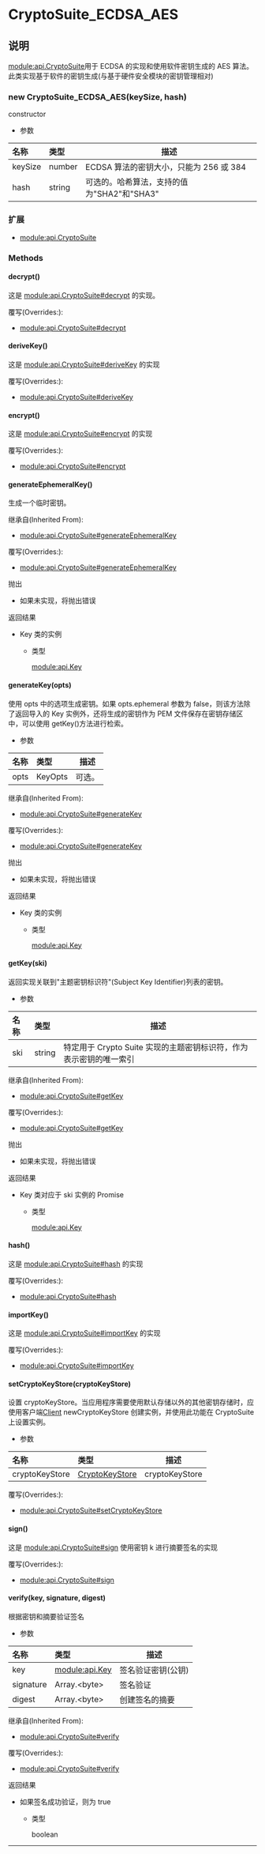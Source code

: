 # CryptoSuite_ECDSA_AES

## 说明

[module:api.CryptoSuite](https://hyperledger.github.io/fabric-sdk-node/release-1.4/module-api.CryptoSuite.html)用于 ECDSA 的实现和使用软件密钥生成的 AES 算法。此类实现基于软件的密钥生成(与基于硬件安全模块的密钥管理相对)

### new CryptoSuite_ECDSA_AES(keySize, hash)

constructor

- 参数

| 名称    | 类型   | 描述                                       |
| :------ | :----- | ------------------------------------------ |
| keySize | number | ECDSA 算法的密钥大小，只能为 256 或 384    |
| hash    | string | 可选的。哈希算法，支持的值为"SHA2"和"SHA3" |

### 扩展

- [module:api.CryptoSuite](https://hyperledger.github.io/fabric-sdk-node/release-1.4/module-api.CryptoSuite.html)

### Methods

#### decrypt()

这是 [module:api.CryptoSuite#decrypt](https://hyperledger.github.io/fabric-sdk-node/release-1.4/module-api.CryptoSuite.html#decrypt) 的实现。

覆写(Overrides:):

- [module:api.CryptoSuite#decrypt](https://hyperledger.github.io/fabric-sdk-node/release-1.4/module-api.CryptoSuite.html#decrypt)

#### deriveKey()

这是 [module:api.CryptoSuite#deriveKey](https://hyperledger.github.io/fabric-sdk-node/release-1.4/module-api.CryptoSuite.html#deriveKey) 的实现

覆写(Overrides:):

- [module:api.CryptoSuite#deriveKey](https://hyperledger.github.io/fabric-sdk-node/release-1.4/module-api.CryptoSuite.html#deriveKey)

#### encrypt()

这是 [module:api.CryptoSuite#encrypt](https://hyperledger.github.io/fabric-sdk-node/release-1.4/module-api.CryptoSuite.html#encrypt) 的实现

覆写(Overrides:):

- [module:api.CryptoSuite#encrypt](https://hyperledger.github.io/fabric-sdk-node/release-1.4/module-api.CryptoSuite.html#encrypt)

#### generateEphemeralKey()

生成一个临时密钥。

继承自(Inherited From):

- [module:api.CryptoSuite#generateEphemeralKey](https://hyperledger.github.io/fabric-sdk-node/release-1.4/module-api.CryptoSuite.html#generateEphemeralKey)

覆写(Overrides:):

- [module:api.CryptoSuite#generateEphemeralKey](https://hyperledger.github.io/fabric-sdk-node/release-1.4/module-api.CryptoSuite.html#generateEphemeralKey)

抛出

- 如果未实现，将抛出错误

返回结果

- Key 类的实例

  - 类型

    [module:api.Key](https://hyperledger.github.io/fabric-sdk-node/release-1.4/module-api.Key.html)

#### generateKey(opts)

使用 opts 中的选项生成密钥。如果 opts.ephemeral 参数为 false，则该方法除了返回导入的 Key 实例外，还将生成的密钥作为 PEM 文件保存在密钥存储区中，可以使用 getKey()方法进行检索。

- 参数

| 名称 | 类型    | 描述   |
| :--- | :------ | ------ |
| opts | KeyOpts | 可选。 |

继承自(Inherited From):

- [module:api.CryptoSuite#generateKey](https://hyperledger.github.io/fabric-sdk-node/release-1.4/module-api.CryptoSuite.html#generateKey)

覆写(Overrides:):

- [module:api.CryptoSuite#generateKey](https://hyperledger.github.io/fabric-sdk-node/release-1.4/module-api.CryptoSuite.html#generateKey)

抛出

- 如果未实现，将抛出错误

返回结果

- Key 类的实例

  - 类型

    [module:api.Key](https://hyperledger.github.io/fabric-sdk-node/release-1.4/module-api.Key.html)

#### getKey(ski)

返回实现关联到"主题密钥标识符"(Subject Key Identifier)列表的密钥。

- 参数

| 名称 | 类型   | 描述                                                               |
| :--- | :----- | ------------------------------------------------------------------ |
| ski  | string | 特定用于 Crypto Suite 实现的主题密钥标识符，作为表示密钥的唯一索引 |

继承自(Inherited From):

- [module:api.CryptoSuite#getKey](https://hyperledger.github.io/fabric-sdk-node/release-1.4/module-api.CryptoSuite.html#getKey)

覆写(Overrides:):

- [module:api.CryptoSuite#getKey](https://hyperledger.github.io/fabric-sdk-node/release-1.4/module-api.CryptoSuite.html#getKey)

抛出

- 如果未实现，将抛出错误

返回结果

- Key 类对应于 ski 实例的 Promise

  - 类型

    [module:api.Key](https://hyperledger.github.io/fabric-sdk-node/release-1.4/module-api.Key.html)

#### hash()

这是 [module:api.CryptoSuite#hash](https://hyperledger.github.io/fabric-sdk-node/release-1.4/module-api.CryptoSuite.html#hash) 的实现

覆写(Overrides:):

- [module:api.CryptoSuite#hash](https://hyperledger.github.io/fabric-sdk-node/release-1.4/module-api.CryptoSuite.html#hash)

#### importKey()

这是 [module:api.CryptoSuite#importKey](https://hyperledger.github.io/fabric-sdk-node/release-1.4/module-api.CryptoSuite.html#importKey) 的实现

覆写(Overrides:):

- [module:api.CryptoSuite#importKey](https://hyperledger.github.io/fabric-sdk-node/release-1.4/module-api.CryptoSuite.html#importKey)

#### setCryptoKeyStore(cryptoKeyStore)

设置 cryptoKeyStore。当应用程序需要使用默认存储以外的其他密钥存储时，应使用客户端[Client](https://hyperledger.github.io/fabric-sdk-node/release-1.4/Client.html) newCryptoKeyStore 创建实例，并使用此功能在 CryptoSuite 上设置实例。

- 参数

| 名称           | 类型                                                                                            | 描述           |
| :------------- | :---------------------------------------------------------------------------------------------- | -------------- |
| cryptoKeyStore | [CryptoKeyStore](https://hyperledger.github.io/fabric-sdk-node/release-1.4/CryptoKeyStore.html) | cryptoKeyStore |

覆写(Overrides:):

- [module:api.CryptoSuite#setCryptoKeyStore](https://hyperledger.github.io/fabric-sdk-node/release-1.4/module-api.CryptoSuite.html#setCryptoKeyStore)

#### sign()

这是 [module:api.CryptoSuite#sign](https://hyperledger.github.io/fabric-sdk-node/release-1.4/module-api.CryptoSuite.html#sign) 使用密钥 k 进行摘要签名的实现

覆写(Overrides:):

- [module:api.CryptoSuite#sign](https://hyperledger.github.io/fabric-sdk-node/release-1.4/module-api.CryptoSuite.html#sign)

#### verify(key, signature, digest)

根据密钥和摘要验证签名

- 参数

| 名称      | 类型                                                                                            | 描述                 |
| :-------- | :---------------------------------------------------------------------------------------------- | -------------------- |
| key       | [module:api.Key](https://hyperledger.github.io/fabric-sdk-node/release-1.4/module-api.Key.html) | 签名验证密钥(公钥) |
| signature | Array.&lt;byte&gt;                                                                              | 签名验证             |
| digest    | Array.&lt;byte&gt;                                                                              | 创建签名的摘要       |

继承自(Inherited From):

- [module:api.CryptoSuite#verify](https://hyperledger.github.io/fabric-sdk-node/release-1.4/module-api.CryptoSuite.html#verify)

覆写(Overrides:):

- [module:api.CryptoSuite#verify](https://hyperledger.github.io/fabric-sdk-node/release-1.4/module-api.CryptoSuite.html#verify)

返回结果

- 如果签名成功验证，则为 true

  - 类型

    boolean

---
